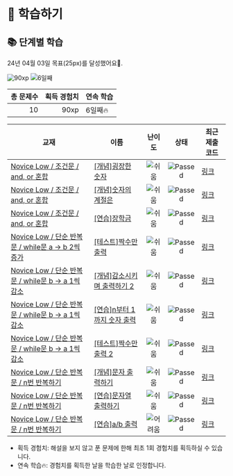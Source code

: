 # 📖 학습하기

## 📚 단계별 학습
24년 04월 03일 목표(25px)를 달성했어요🥳.

![90xp](https://img.shields.io/badge/EXP-90xp-%235cb85c.svg?for-the-badge)
![6일째](https://img.shields.io/badge/연속학습-6일째-%23E34F26.svg?for-the-badge)

|총 문제수|획득 경험치|연속 학습|
|---:|---:|---|
10|90xp|6일째🔥|

|교재|이름|난이도|상태|최근 제출 코드|
|---|---|:---:|:---:|---|
|[Novice Low / 조건문 / and, or 혼합](https://www.codetree.ai/missions?missionId=4)|[[개념]굉장한 숫자](https://www.codetree.ai/missions/4/problems/amazing-number)|![쉬움][easy]|![Passed][passed]|[링크](https://github.com/yangddu/codetree-TILs/blob/main/240403/%EA%B5%89%EC%9E%A5%ED%95%9C%20%EC%88%AB%EC%9E%90/amazing-number.js)|
|[Novice Low / 조건문 / and, or 혼합](https://www.codetree.ai/missions?missionId=4)|[[개념]숫자의 계절은](https://www.codetree.ai/missions/4/problems/season-of-num)|![쉬움][easy]|![Passed][passed]|[링크](https://github.com/yangddu/codetree-TILs/blob/main/240403/%EC%88%AB%EC%9E%90%EC%9D%98%20%EA%B3%84%EC%A0%88%EC%9D%80/season-of-num.js)|
|[Novice Low / 조건문 / and, or 혼합](https://www.codetree.ai/missions?missionId=4)|[[연습]장학금](https://www.codetree.ai/missions/4/problems/scholarship)|![쉬움][easy]|![Passed][passed]|[링크](https://github.com/yangddu/codetree-TILs/blob/main/240403/%EC%9E%A5%ED%95%99%EA%B8%88/scholarship.js)|
|[Novice Low / 단순 반복문 / while문 a → b 2씩 증가](https://www.codetree.ai/missions?missionId=4)|[[테스트]짝수만 출력](https://www.codetree.ai/missions/4/problems/output-only-even)|![쉬움][easy]|![Passed][passed]|[링크](https://github.com/yangddu/codetree-TILs/blob/main/240403/%EC%A7%9D%EC%88%98%EB%A7%8C%20%EC%B6%9C%EB%A0%A5/output-only-even.js)|
|[Novice Low / 단순 반복문 / while문 b → a 1씩 감소](https://www.codetree.ai/missions?missionId=4)|[[개념]감소시키며 출력하기 2](https://www.codetree.ai/missions/4/problems/decrease-and-print-2)|![쉬움][easy]|![Passed][passed]|[링크](https://github.com/yangddu/codetree-TILs/blob/main/240403/%EA%B0%90%EC%86%8C%EC%8B%9C%ED%82%A4%EB%A9%B0%20%EC%B6%9C%EB%A0%A5%ED%95%98%EA%B8%B0%202/decrease-and-print-2.js)|
|[Novice Low / 단순 반복문 / while문 b → a 1씩 감소](https://www.codetree.ai/missions?missionId=4)|[[연습]n부터 1까지 숫자 출력](https://www.codetree.ai/missions/4/problems/print-n-to-1)|![쉬움][easy]|![Passed][passed]|[링크](https://github.com/yangddu/codetree-TILs/blob/main/240403/n%EB%B6%80%ED%84%B0%201%EA%B9%8C%EC%A7%80%20%EC%88%AB%EC%9E%90%20%EC%B6%9C%EB%A0%A5/print-n-to-1.js)|
|[Novice Low / 단순 반복문 / while문 b → a 1씩 감소](https://www.codetree.ai/missions?missionId=4)|[[테스트]짝수만 출력 2](https://www.codetree.ai/missions/4/problems/output-only-even-2)|![쉬움][easy]|![Passed][passed]|[링크](https://github.com/yangddu/codetree-TILs/blob/main/240403/%EC%A7%9D%EC%88%98%EB%A7%8C%20%EC%B6%9C%EB%A0%A5%202/output-only-even-2.js)|
|[Novice Low / 단순 반복문 / n번 반복하기](https://www.codetree.ai/missions?missionId=4)|[[개념]문자 출력하기](https://www.codetree.ai/missions/4/problems/print-text)|![쉬움][easy]|![Passed][passed]|[링크](https://github.com/yangddu/codetree-TILs/blob/main/240403/%EB%AC%B8%EC%9E%90%20%EC%B6%9C%EB%A0%A5%ED%95%98%EA%B8%B0/print-text.js)|
|[Novice Low / 단순 반복문 / n번 반복하기](https://www.codetree.ai/missions?missionId=4)|[[연습]문자열 출력하기](https://www.codetree.ai/missions/4/problems/print-string)|![쉬움][easy]|![Passed][passed]|[링크](https://github.com/yangddu/codetree-TILs/blob/main/240403/%EB%AC%B8%EC%9E%90%EC%97%B4%20%EC%B6%9C%EB%A0%A5%ED%95%98%EA%B8%B0/print-string.js)|
|[Novice Low / 단순 반복문 / n번 반복하기](https://www.codetree.ai/missions?missionId=4)|[[연습]a/b 출력](https://www.codetree.ai/missions/4/problems/a-divide-b)|![어려움][hard]|![Passed][passed]|[링크](https://github.com/yangddu/codetree-TILs/blob/main/240403/a/b%20%EC%B6%9C%EB%A0%A5/a-divide-b.js)|


* 획득 경험치: 해설을 보지 않고 푼 문제에 한해 최초 1회 경험치를 획득하실 수 있습니다.
* 연속 학습🔥: 경험치를 획득한 날을 학습한 날로 인정합니다.










[b5]: https://img.shields.io/badge/Bronze_5-%235D3E31.svg
[b4]: https://img.shields.io/badge/Bronze_4-%235D3E31.svg
[b3]: https://img.shields.io/badge/Bronze_3-%235D3E31.svg
[b2]: https://img.shields.io/badge/Bronze_2-%235D3E31.svg
[b1]: https://img.shields.io/badge/Bronze_1-%235D3E31.svg
[s5]: https://img.shields.io/badge/Silver_5-%23394960.svg
[s4]: https://img.shields.io/badge/Silver_4-%23394960.svg
[s3]: https://img.shields.io/badge/Silver_3-%23394960.svg
[s2]: https://img.shields.io/badge/Silver_2-%23394960.svg
[s1]: https://img.shields.io/badge/Silver_1-%23394960.svg
[g5]: https://img.shields.io/badge/Gold_5-%23FFC433.svg
[g4]: https://img.shields.io/badge/Gold_4-%23FFC433.svg
[g3]: https://img.shields.io/badge/Gold_3-%23FFC433.svg
[g2]: https://img.shields.io/badge/Gold_2-%23FFC433.svg
[g1]: https://img.shields.io/badge/Gold_1-%23FFC433.svg
[p5]: https://img.shields.io/badge/Platinum_5-%2376DDD8.svg
[p4]: https://img.shields.io/badge/Platinum_4-%2376DDD8.svg
[p3]: https://img.shields.io/badge/Platinum_3-%2376DDD8.svg
[p2]: https://img.shields.io/badge/Platinum_2-%2376DDD8.svg
[p1]: https://img.shields.io/badge/Platinum_1-%2376DDD8.svg
[passed]: https://img.shields.io/badge/Passed-%23009D27.svg
[failed]: https://img.shields.io/badge/Failed-%23D24D57.svg
[easy]: https://img.shields.io/badge/쉬움-%235cb85c.svg?for-the-badge
[medium]: https://img.shields.io/badge/보통-%23FFC433.svg?for-the-badge
[hard]: https://img.shields.io/badge/어려움-%23D24D57.svg?for-the-badge